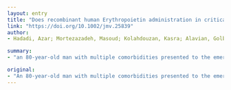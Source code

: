 ```yaml
---
layout: entry
title: "Does recombinant human Erythropoietin administration in critically ill COVID-19 patients have miraculous therapeutic effects?"
link: "https://doi.org/10.1002/jmv.25839"
author:
- Hadadi, Azar; Mortezazadeh, Masoud; Kolahdouzan, Kasra; Alavian, Golbarg

summary:
- "an 80-year-old man with multiple comorbidities presented to the emergency department with tachypnea, tachycardia, fever and critically low O2 saturation. He received antiviral treatment plus recombinant human Erythropoietin. After 7 days of treatment, he was discharged with miraculous improvement in his symptoms and hemoglobin level."

original:
- "An 80-year-old man with multiple comorbidities presented to the emergency department with tachypnea, tachycardia, fever and critically low O2 saturation and definitive chest CT scan findings in favor of COVID-19 and positive PCR results in 48 h. He received antiviral treatment plus recombinant human Erythropoietin(rhEPO) due to his severe anemia. After 7 days of treatment, he was discharged with miraculous improvement in his symptoms and hemoglobin level. We concluded that rhEPO could attenuate respiratory distress syndrome and confront the SARS-CoV-2 virus through multiple mechanisms including cytokine modulation, anti-apoptotic effects, leukocyte release from bone marrow, and iron redistribution away from the intracellular virus. This article is protected by copyright. All rights reserved."
---
```


